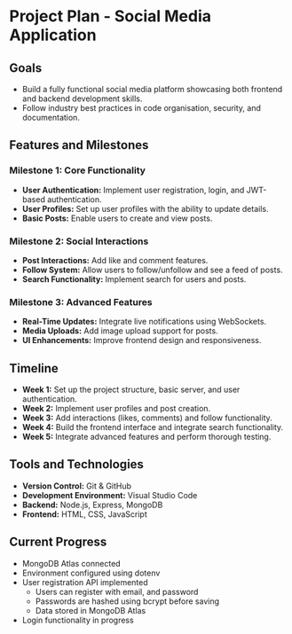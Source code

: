 # Project Plan - Social Media Application

## Goals
- Build a fully functional social media platform showcasing both frontend and backend development skills.
- Follow industry best practices in code organisation, security, and documentation.

## Features and Milestones

### Milestone 1: Core Functionality
- **User Authentication:** Implement user registration, login, and JWT-based authentication.
- **User Profiles:** Set up user profiles with the ability to update details.
- **Basic Posts:** Enable users to create and view posts.

### Milestone 2: Social Interactions
- **Post Interactions:** Add like and comment features.
- **Follow System:** Allow users to follow/unfollow and see a feed of posts.
- **Search Functionality:** Implement search for users and posts.

### Milestone 3: Advanced Features
- **Real-Time Updates:** Integrate live notifications using WebSockets.
- **Media Uploads:** Add image upload support for posts.
- **UI Enhancements:** Improve frontend design and responsiveness.

## Timeline
- **Week 1:** Set up the project structure, basic server, and user authentication.
- **Week 2:** Implement user profiles and post creation.
- **Week 3:** Add interactions (likes, comments) and follow functionality.
- **Week 4:** Build the frontend interface and integrate search functionality.
- **Week 5:** Integrate advanced features and perform thorough testing.

## Tools and Technologies
- **Version Control:** Git & GitHub
- **Development Environment:** Visual Studio Code
- **Backend:** Node.js, Express, MongoDB
- **Frontend:** HTML, CSS, JavaScript


## Current Progress
- MongoDB Atlas connected
- Environment configured using dotenv
- User registration API implemented
  - Users can register with email, and password
  - Passwords are hashed using bcrypt before saving
  - Data stored in MongoDB Atlas
- Login functionality in progress
